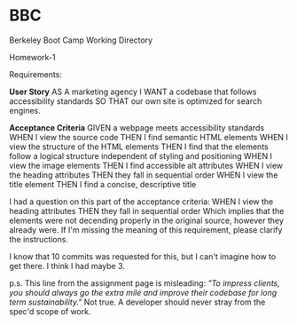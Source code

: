 # BBC
Berkeley Boot Camp Working Directory

Homework-1

Requirements:

**User Story**
AS A marketing agency
I WANT a codebase that follows accessibility standards
SO THAT our own site is optimized for search engines.

**Acceptance Criteria**
GIVEN a webpage meets accessibility standards
WHEN I view the source code
THEN I find semantic HTML elements
WHEN I view the structure of the HTML elements
THEN I find that the elements follow a logical structure independent of styling and positioning
WHEN I view the image elements
THEN I find accessible alt attributes
WHEN I view the heading attributes
THEN they fall in sequential order
WHEN I view the title element
THEN I find a concise, descriptive title

I had a question on this part of the acceptance criteria:
WHEN I view the heading attributes
THEN they fall in sequential order
Which implies that the <h> elements were not decending properly in the original source, however they already were. If I'm missing the meaning of this requirement, please clarify the instructions.

I know that 10 commits was requested for this, but I can't imagine how to get there. I think I had maybe 3.

p.s. This line from the assignment page is misleading:
*"To impress clients, you should always go the extra mile and improve their codebase for long term sustainability."*
Not true. A developer should never stray from the spec'd scope of work.
